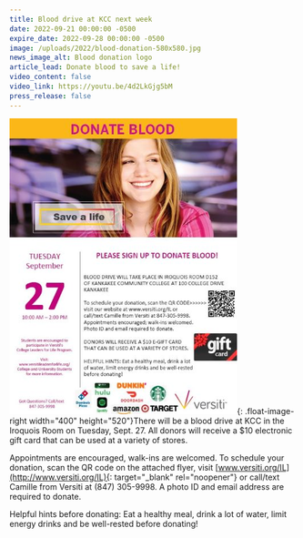 ```yaml
---
title: Blood drive at KCC next week
date: 2022-09-21 00:00:00 -0500
expire_date: 2022-09-28 00:00:00 -0500
image: /uploads/2022/blood-donation-580x580.jpg
news_image_alt: Blood donation logo
article_lead: Donate blood to save a life!
video_content: false
video_link: https://youtu.be/4d2LkGjg5bM
press_release: false
---
```

![](/uploads/2022/donateblood-flyer-400x522.jpg){: .float-image-right width="400" height="520"}There will be a blood drive at KCC in the Iroquois Room on Tuesday, Sept. 27. All donors will receive a $10 electronic gift card that can be used at a variety of stores.&nbsp;

Appointments are encouraged, walk-ins are welcomed. To schedule your donation, scan the QR code on the attached flyer, visit&nbsp;[www.versiti.org/IL](http://www.versiti.org/IL){: target="_blank" rel="noopener"}&nbsp;or call/text Camille from Versiti at (847) 305-9998. A photo ID and email address are required to donate.

Helpful hints before donating: Eat a healthy meal, drink a lot of water, limit energy drinks and be well-rested before donating\!